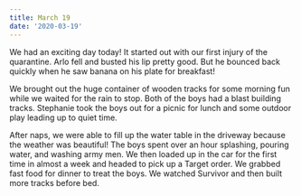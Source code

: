 ```yaml
---
title: March 19
date: '2020-03-19'
---
```

We had an exciting day today! It started out with our first injury of the quarantine. Arlo fell and busted his lip pretty good. But he bounced back quickly when he saw banana on his plate for breakfast! 

We brought out the huge container of wooden tracks for some morning fun while we waited for the rain to stop. Both of the boys had a blast building tracks. Stephanie took the boys out for a picnic for lunch and some outdoor play leading up to quiet time. 

After naps, we were able to fill up the water table in the driveway because the weather was beautiful! The boys spent over an hour splashing, pouring water, and washing army men. We then loaded up in the car for the first time in almost a week and headed to pick up a Target order. We grabbed fast food for dinner to treat the boys. We watched Survivor and then built more tracks before bed.